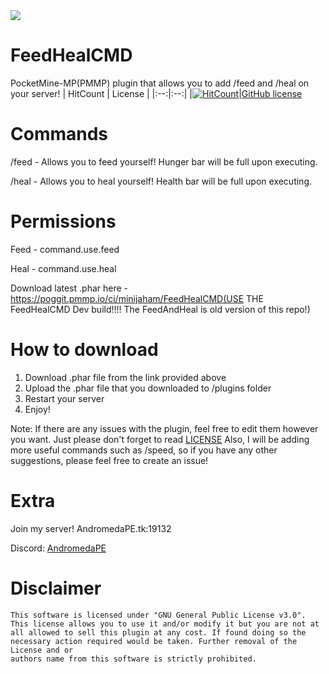 <img src="https://github.com/minijaham/FeedAndHeal/blob/master/Steak.png">

# FeedHealCMD
PocketMine-MP(PMMP) plugin that allows you to add /feed and /heal on your server!
| HitCount | License |
|:--:|:--:|
|[![HitCount](http://hits.dwyl.com/minijaham/FeedHealCMD.svg)](http://hits.dwyl.com/minijaham/FeedHealCMD)|[GitHub license](https://github.com/minijaham/FeedHealCMD/blob/master/LICENSE)

# Commands
/feed - Allows you to feed yourself! Hunger bar will be full upon executing.

/heal - Allows you to heal yourself! Health bar will be full upon executing.

# Permissions
Feed - command.use.feed

Heal - command.use.heal

Download latest .phar here - https://poggit.pmmp.io/ci/minijaham/FeedHealCMD(USE THE FeedHealCMD Dev build!!!! The FeedAndHeal is old version of this repo!)

# How to download
1. Download .phar file from the link provided above
2. Upload the .phar file that you downloaded to /plugins folder
3. Restart your server
4. Enjoy!

Note: If there are any issues with the plugin, feel free to edit them however you want. Just please don't forget to read [LICENSE](https://github.com/minijaham/FeedHealCMD/blob/master/LICENSE)
Also, I will be adding more useful commands such as /speed, so if you have any other suggestions, please feel free to create an issue!

# Extra
Join my server! AndromedaPE.tk:19132

Discord: [AndromedaPE](https://bit.ly/APEdiscord)

# Disclaimer
```
This software is licensed under "GNU General Public License v3.0".
This license allows you to use it and/or modify it but you are not at
all allowed to sell this plugin at any cost. If found doing so the
necessary action required would be taken. Further removal of the License and or
authors name from this software is strictly prohibited.
```
